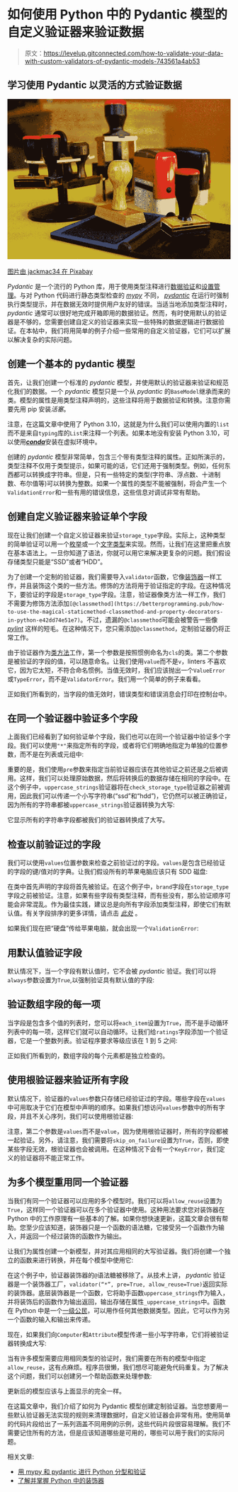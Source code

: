 # 如何使用 Python 中的 Pydantic 模型的自定义验证器来验证数据

> 原文：<https://levelup.gitconnected.com/how-to-validate-your-data-with-custom-validators-of-pydantic-models-743561a4ab53>

## 学习使用 Pydantic 以灵活的方式验证数据

![](img/1a7a78bf15afaa5dfbc0ee46c611a08d.png)

[图片由 jackmac34 在 Pixabay](https://pixabay.com/photos/tampons-authorisation-validation-1143489/)

*Pydantic* 是一个流行的 Python 库，用于使用类型注释进行[数据验证](https://lynn-kwong.medium.com/python-typing-and-validation-with-mypy-and-pydantic-a2563d67e6d)和[设置管理](https://lynn-kwong.medium.com/how-to-use-pydantic-to-read-environment-variables-and-secret-files-in-python-8a6b8c56381c)。与对 Python 代码进行静态类型检查的 [*mypy*](http://mypy-lang.org/) 不同， [*pydantic*](https://pydantic-docs.helpmanual.io/) 在运行时强制执行类型提示，并在数据无效时提供用户友好的错误。当适当地添加类型注释时， *pydantic* 通常可以很好地完成开箱即用的数据验证。然而，有时使用默认的验证器是不够的，您需要创建自定义的验证器来实现一些特殊的数据逻辑进行数据验证。在本帖中，我们将用简单的例子介绍一些常用的自定义验证器，它们可以扩展以解决复杂的实际问题。

## 创建一个基本的 pydantic 模型

首先，让我们创建一个标准的 *pydantic* 模型，并使用默认的验证器来验证和规范化我们的数据。一个 *pydantic* 模型只是一个从 *pydantic* 的`BaseModel`继承而来的类。模型的属性是用类型注释声明的，这些注释将用于数据验证和转换。注意你需要先用 pip 安装*活塞*。

注意，在这篇文章中使用了 Python 3.10，这就是为什么我们可以使用内置的`list`而不是来自`typing`库的`List`来注释一个列表。如果本地没有安装 Python 3.10，可以使用[***conda***](https://lynn-kwong.medium.com/how-to-create-virtual-environments-with-venv-and-conda-in-python-31814c0a8ec2)安装在虚拟环境中。

创建的 *pydantic* 模型非常简单，包含三个带有类型注释的属性。正如所演示的，类型注释不仅用于类型提示，如果可能的话，它们还用于强制类型。例如，任何东西都可以转换成字符串。但是，只有一些特定的类型(字符串、浮点数、十进制数、布尔值等)可以转换为整数。如果一个属性的类型不能被强制，将会产生一个`ValidationError`和一些有用的错误信息，这些信息对调试非常有帮助。

## 创建自定义验证器来验证单个字段

现在让我们创建一个自定义验证器来验证`storage_type`字段。实际上，这种类型的简单验证可以用一个[枚举](https://lynn-kwong.medium.com/stop-using-magical-numbers-in-your-python-code-try-to-use-enum-like-a-pro-e1278c35b5ba)或一个[文字类型](https://peps.python.org/pep-0586/)来实现。然而，让我们在这里把重点放在基本语法上。一旦你知道了语法，你就可以用它来解决更复杂的问题。我们假设存储类型只能是“SSD”或者“HDD”。

为了创建一个定制的验证器，我们需要导入`validator`函数，它像[装饰器](https://lynn-kwong.medium.com/understand-and-master-the-decorator-in-python-481aa444933f)一样工作，并且装饰这个类的一些方法。修饰的方法将用于验证指定的字段。在这种情况下，要验证的字段是`storage_type`字段。注意，验证器像类方法一样工作，我们不需要为修饰方法添加`[@classmethod](https://betterprogramming.pub/how-to-use-the-magical-staticmethod-classmethod-and-property-decorators-in-python-e42dd74e51e7)`。不过，遗漏的`@classmethod`可能会被警告一些像 [*pylint*](https://lynn-kwong.medium.com/use-black-mypy-and-pylint-to-make-your-python-code-more-professional-b594512f4362) 这样的短毛。在这种情况下，您只需添加`@classmethod`，定制验证器仍将正常工作。

由于验证器作为[类方法](https://betterprogramming.pub/how-to-use-the-magical-staticmethod-classmethod-and-property-decorators-in-python-e42dd74e51e7)工作，第一个参数是按照惯例命名为`cls`的类。第二个参数是被验证的字段的值，可以随意命名。让我们使用`value`而不是`v`，linters 不喜欢它，因为它太短，不符合命名惯例。当值无效时，我们应该抛出一个`ValueError`或`TypeError`，而不是`ValidatorError`。我们用一个简单的例子来看看。

正如我们所看到的，当字段的值无效时，错误类型和错误消息会打印在控制台中。

## 在同一个验证器中验证多个字段

上面我们已经看到了如何验证单个字段，我们也可以在同一个验证器中验证多个字段。我们可以使用`"*"`来指定所有的字段，或者将它们明确地指定为单独的位置参数，而不是在列表或元组中:

重要的是，我们使用`pre`参数来指定当前验证器应该在其他验证之前还是之后被调用。这样，我们可以处理原始数据，然后将转换后的数据存储在相同的字段中。在这个例子中，`uppercase_strings`验证器将在`check_storage_type`验证器之前被调用，因此我们可以传递一个小写字符串(“ssd”和“hdd”)，它仍然可以被正确验证，因为所有的字符串都被`uppercase_strings`验证器转换为大写:

它显示所有的字符串字段都被我们的验证器转换成了大写。

## 检查以前验证过的字段

我们可以使用`values`位置参数来检查之前验证过的字段。`values`是包含已经验证的字段的键/值对的字典。让我们假设所有的苹果电脑应该只有 SDD 磁盘:

在类中首先声明的字段将首先被验证。在这个例子中，`brand`字段在`storage_type`字段之前被验证。注意，如果有些字段有类型注释，而有些没有，那么验证顺序可能会非常混乱。作为最佳实践，建议总是向所有字段添加类型注释，即使它们有默认值。有关字段排序的更多详情，请点击 [*此处*](https://pydantic-docs.helpmanual.io/usage/models/#field-ordering) 。

如果我们现在把“硬盘”传给苹果电脑，就会出现一个`ValidationError`:

## 用默认值验证字段

默认情况下，当一个字段有默认值时，它不会被 *pydantic* 验证。我们可以将`always`参数设置为`True`,以强制验证具有默认值的字段:

## 验证数组字段的每一项

当字段是包含多个值的列表时，您可以将`each_item`设置为`True`，而不是手动循环列表中的每一项，这样它们就可以自动循环。让我们给`ratings`字段添加一个验证器，它是一个整数列表。验证程序要求等级应该在 1 到 5 之间:

正如我们所看到的，数组字段的每个元素都是独立检查的。

## 使用根验证器来验证所有字段

默认情况下，验证器的`values`参数只存储已经验证过的字段。哪些字段在`values`中可用取决于它们在模型中声明的顺序。如果我们想访问`values`参数中的所有字段，并且不关心序列，我们可以使用根验证器:

注意，第二个参数是`values`而不是`value`，因为使用根验证器时，所有的字段都被一起验证。另外，请注意，我们需要将`skip_on_failure`设置为`True`，否则，即使某些字段无效，根验证器也会被调用。在这种情况下会有一个`KeyError`，我们定义的验证器将不能正常工作。

## 为多个模型重用同一个验证器

当我们有同一个验证器可以应用的多个模型时。我们可以将`allow_reuse`设置为`True`，这样同一个验证器可以在多个验证器中使用。这种用法要求您对装饰器在 Python 中的工作原理有一些基本的了解。如果你想快速更新，这篇文章会很有帮助。您至少应该知道，装饰器只是一个函数的语法糖，它接受另一个函数作为输入，并返回一个经过装饰的函数作为输出。

让我们为属性创建一个新模型，并对其应用相同的大写验证器。我们将创建一个独立的函数来进行转换，并在每个模型中使用它:

在这个例子中，验证器装饰器的`@`语法糖被移除了。从技术上讲， *pydantic* 验证器是一个装饰器工厂，`validator(“*”, pre=True, allow_reuse=True)`返回实际的装饰器。底层装饰器是一个函数，它将助手函数`uppercase_strings`作为输入，并将装饰后的函数作为输出返回，输出存储在属性`_uppercase_strings`中。函数在 Python 中是一个[一级公民](https://en.wikipedia.org/wiki/First-class_citizen)，可以用作任何其他数据类型。因此，它可以作为另一个函数的输入和输出来传递。

现在，如果我们向`Computer`和`Attribute`模型传递一些小写字符串，它们将被验证器转换成大写:

当有许多模型需要应用相同类型的验证时，我们需要在所有的模型中指定`allow_reuse`，这有点麻烦。程序员很懒，我们想尽可能避免代码重复。为了解决这个问题，我们可以创建另一个帮助函数来处理参数:

更新后的模型应该与上面显示的完全一样。

在这篇文章中，我们介绍了如何为 Pydantic 模型创建定制验证器。当您想要用一些默认验证器无法实现的规则来清理数据时，自定义验证器会非常有用。使用简单的代码片段给出了一系列涵盖不同用例的示例，这些代码片段很容易理解。我们不需要记住所有的方法，但是应该知道哪些是可用的，哪些可以用于我们的实际问题。

相关文章:

*   [用 mypy 和 pydantic 进行 Python 分型和验证](https://lynn-kwong.medium.com/python-typing-and-validation-with-mypy-and-pydantic-a2563d67e6d)
*   [了解并掌握 Python 中的装饰器](https://lynn-kwong.medium.com/understand-and-master-the-decorator-in-python-481aa444933f)